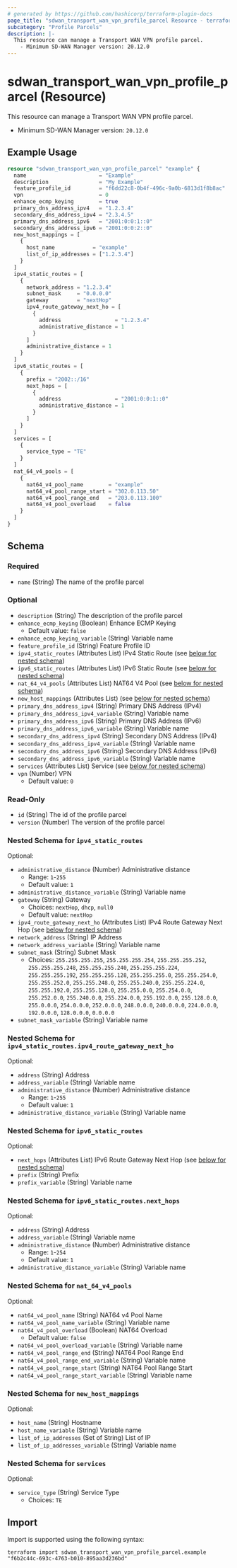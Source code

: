 ```yaml
---
# generated by https://github.com/hashicorp/terraform-plugin-docs
page_title: "sdwan_transport_wan_vpn_profile_parcel Resource - terraform-provider-sdwan"
subcategory: "Profile Parcels"
description: |-
  This resource can manage a Transport WAN VPN profile parcel.
    - Minimum SD-WAN Manager version: 20.12.0
---
```


# sdwan_transport_wan_vpn_profile_parcel (Resource)

This resource can manage a Transport WAN VPN profile parcel.
  - Minimum SD-WAN Manager version: `20.12.0`

## Example Usage

```terraform
resource "sdwan_transport_wan_vpn_profile_parcel" "example" {
  name                       = "Example"
  description                = "My Example"
  feature_profile_id         = "f6dd22c8-0b4f-496c-9a0b-6813d1f8b8ac"
  vpn                        = 0
  enhance_ecmp_keying        = true
  primary_dns_address_ipv4   = "1.2.3.4"
  secondary_dns_address_ipv4 = "2.3.4.5"
  primary_dns_address_ipv6   = "2001:0:0:1::0"
  secondary_dns_address_ipv6 = "2001:0:0:2::0"
  new_host_mappings = [
    {
      host_name            = "example"
      list_of_ip_addresses = ["1.2.3.4"]
    }
  ]
  ipv4_static_routes = [
    {
      network_address = "1.2.3.4"
      subnet_mask     = "0.0.0.0"
      gateway         = "nextHop"
      ipv4_route_gateway_next_ho = [
        {
          address                 = "1.2.3.4"
          administrative_distance = 1
        }
      ]
      administrative_distance = 1
    }
  ]
  ipv6_static_routes = [
    {
      prefix = "2002::/16"
      next_hops = [
        {
          address                 = "2001:0:0:1::0"
          administrative_distance = 1
        }
      ]
    }
  ]
  services = [
    {
      service_type = "TE"
    }
  ]
  nat_64_v4_pools = [
    {
      nat64_v4_pool_name        = "example"
      nat64_v4_pool_range_start = "302.0.113.50"
      nat64_v4_pool_range_end   = "203.0.113.100"
      nat64_v4_pool_overload    = false
    }
  ]
}
```

<!-- schema generated by tfplugindocs -->
## Schema

### Required

- `name` (String) The name of the profile parcel

### Optional

- `description` (String) The description of the profile parcel
- `enhance_ecmp_keying` (Boolean) Enhance ECMP Keying
  - Default value: `false`
- `enhance_ecmp_keying_variable` (String) Variable name
- `feature_profile_id` (String) Feature Profile ID
- `ipv4_static_routes` (Attributes List) IPv4 Static Route (see [below for nested schema](#nestedatt--ipv4_static_routes))
- `ipv6_static_routes` (Attributes List) IPv6 Static Route (see [below for nested schema](#nestedatt--ipv6_static_routes))
- `nat_64_v4_pools` (Attributes List) NAT64 V4 Pool (see [below for nested schema](#nestedatt--nat_64_v4_pools))
- `new_host_mappings` (Attributes List) (see [below for nested schema](#nestedatt--new_host_mappings))
- `primary_dns_address_ipv4` (String) Primary DNS Address (IPv4)
- `primary_dns_address_ipv4_variable` (String) Variable name
- `primary_dns_address_ipv6` (String) Primary DNS Address (IPv6)
- `primary_dns_address_ipv6_variable` (String) Variable name
- `secondary_dns_address_ipv4` (String) Secondary DNS Address (IPv4)
- `secondary_dns_address_ipv4_variable` (String) Variable name
- `secondary_dns_address_ipv6` (String) Secondary DNS Address (IPv6)
- `secondary_dns_address_ipv6_variable` (String) Variable name
- `services` (Attributes List) Service (see [below for nested schema](#nestedatt--services))
- `vpn` (Number) VPN
  - Default value: `0`

### Read-Only

- `id` (String) The id of the profile parcel
- `version` (Number) The version of the profile parcel

<a id="nestedatt--ipv4_static_routes"></a>
### Nested Schema for `ipv4_static_routes`

Optional:

- `administrative_distance` (Number) Administrative distance
  - Range: `1`-`255`
  - Default value: `1`
- `administrative_distance_variable` (String) Variable name
- `gateway` (String) Gateway
  - Choices: `nextHop`, `dhcp`, `null0`
  - Default value: `nextHop`
- `ipv4_route_gateway_next_ho` (Attributes List) IPv4 Route Gateway Next Hop (see [below for nested schema](#nestedatt--ipv4_static_routes--ipv4_route_gateway_next_ho))
- `network_address` (String) IP Address
- `network_address_variable` (String) Variable name
- `subnet_mask` (String) Subnet Mask
  - Choices: `255.255.255.255`, `255.255.255.254`, `255.255.255.252`, `255.255.255.248`, `255.255.255.240`, `255.255.255.224`, `255.255.255.192`, `255.255.255.128`, `255.255.255.0`, `255.255.254.0`, `255.255.252.0`, `255.255.248.0`, `255.255.240.0`, `255.255.224.0`, `255.255.192.0`, `255.255.128.0`, `255.255.0.0`, `255.254.0.0`, `255.252.0.0`, `255.240.0.0`, `255.224.0.0`, `255.192.0.0`, `255.128.0.0`, `255.0.0.0`, `254.0.0.0`, `252.0.0.0`, `248.0.0.0`, `240.0.0.0`, `224.0.0.0`, `192.0.0.0`, `128.0.0.0`, `0.0.0.0`
- `subnet_mask_variable` (String) Variable name

<a id="nestedatt--ipv4_static_routes--ipv4_route_gateway_next_ho"></a>
### Nested Schema for `ipv4_static_routes.ipv4_route_gateway_next_ho`

Optional:

- `address` (String) Address
- `address_variable` (String) Variable name
- `administrative_distance` (Number) Administrative distance
  - Range: `1`-`255`
  - Default value: `1`
- `administrative_distance_variable` (String) Variable name



<a id="nestedatt--ipv6_static_routes"></a>
### Nested Schema for `ipv6_static_routes`

Optional:

- `next_hops` (Attributes List) IPv6 Route Gateway Next Hop (see [below for nested schema](#nestedatt--ipv6_static_routes--next_hops))
- `prefix` (String) Prefix
- `prefix_variable` (String) Variable name

<a id="nestedatt--ipv6_static_routes--next_hops"></a>
### Nested Schema for `ipv6_static_routes.next_hops`

Optional:

- `address` (String) Address
- `address_variable` (String) Variable name
- `administrative_distance` (Number) Administrative distance
  - Range: `1`-`254`
  - Default value: `1`
- `administrative_distance_variable` (String) Variable name



<a id="nestedatt--nat_64_v4_pools"></a>
### Nested Schema for `nat_64_v4_pools`

Optional:

- `nat64_v4_pool_name` (String) NAT64 v4 Pool Name
- `nat64_v4_pool_name_variable` (String) Variable name
- `nat64_v4_pool_overload` (Boolean) NAT64 Overload
  - Default value: `false`
- `nat64_v4_pool_overload_variable` (String) Variable name
- `nat64_v4_pool_range_end` (String) NAT64 Pool Range End
- `nat64_v4_pool_range_end_variable` (String) Variable name
- `nat64_v4_pool_range_start` (String) NAT64 Pool Range Start
- `nat64_v4_pool_range_start_variable` (String) Variable name


<a id="nestedatt--new_host_mappings"></a>
### Nested Schema for `new_host_mappings`

Optional:

- `host_name` (String) Hostname
- `host_name_variable` (String) Variable name
- `list_of_ip_addresses` (Set of String) List of IP
- `list_of_ip_addresses_variable` (String) Variable name


<a id="nestedatt--services"></a>
### Nested Schema for `services`

Optional:

- `service_type` (String) Service Type
  - Choices: `TE`

## Import

Import is supported using the following syntax:

```shell
terraform import sdwan_transport_wan_vpn_profile_parcel.example "f6b2c44c-693c-4763-b010-895aa3d236bd"
```
